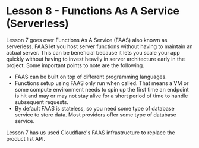 # Lesson 8 - Functions As A Service (Serverless)

Lesson 7 goes over Functions As A Service (FAAS) also known as serverless. FAAS
let you host server functions without having to maintain an actual server. This
can be beneficial because it lets you scale your app quickly without having to
invest heavily in server architecture early in the project. Some important
points to note are the following.

- FAAS can be built on top of different programming languages.
- Functions setup using FAAS only run when called. That means a VM or some
compute environment needs to spin up the first time an endpoint is hit and
may or may not stay alive for a short period of time to handle subsequent
requests.
- By default FAAS is stateless, so you need some type of database service
to store data. Most providers offer some type of database service.

Lesson 7 has us used Cloudflare's FAAS infrastructure to replace the product
list API.

